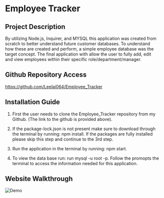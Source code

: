 # Employee Tracker

## Project Description

By utilizing Node.js, Inquirer, and MYSQL this application was created from scratch to better understand future customer databases. To understand how these are created and perform, a simple employee database was the target concept. The final application with allow the user to fully add, edit and view employees within their specific role/department/manager.


## Github Repository Access

https://github.com/Leelai064/Employee_Tracker

## Installation Guide

1. First the user needs to clone the Employee_Tracker repository from my Github. (The link to the github is provided above). 

2. If the package-lock.json is not present make sure to download through the terminal by running: npm install. If the packages are fully installed please skip this step and continue to the 3rd step.

3. Run the application in the terminal by running: npm start.

4. To view the data base run: run mysql -u root -p. Follow the promopts the terminal to access the information needed for this application.

## Website Walkthrough

![Demo](./assets/terminalDemo.gif)